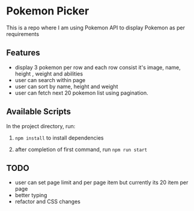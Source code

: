 #  Pokemon Picker

This is a repo where I am using Pokemon API to display Pokemon as per requirements

## Features

 - display 3 pokemon per row and each row consist it's image, name, height , weight  and abilities
 - user can search within page
 - user can sort by name, height and weight
 - user can fetch next 20 pokemon list using pagination.


## Available Scripts

In the project directory,  run:

 1. `npm install` to install dependencies

 2. after completion of first command, run `npm run start`



## TODO
- user can set page limit and per page item but currently its 20 item per page
- better typing
- refactor and CSS changes


